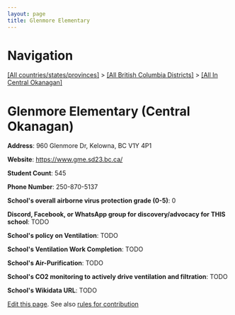 ```yaml
---
layout: page
title: Glenmore Elementary
---
```

# Navigation

[[All countries/states/provinces]](../../..) > [[All British Columbia Districts]](../..) > [[All In Central Okanagan]](..)

# Glenmore Elementary (Central Okanagan)

**Address**: 960 Glenmore Dr, Kelowna, BC V1Y 4P1

**Website**: <https://www.gme.sd23.bc.ca/>

**Student Count**: 545

**Phone Number**: 250-870-5137

**School's overall airborne virus protection grade (0-5)**: 0

**Discord, Facebook, or WhatsApp group for discovery/advocacy for THIS school**: TODO

**School's policy on Ventilation**: TODO

**School's Ventilation Work Completion**: TODO

**School's Air-Purification**: TODO

**School's CO2 monitoring to actively drive ventilation and filtration**: TODO

**School's Wikidata URL**: TODO


[Edit this page](https://github.com/ventilate-schools/BC/edit/main/./Central_Okanagan/Glenmore_Elementary.md). See also [rules for contribution](../../../contribution-rules/)
